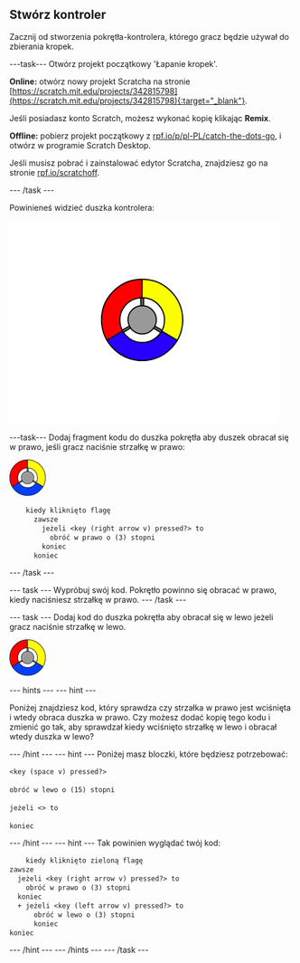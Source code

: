 ## Stwórz kontroler

Zacznij od stworzenia pokrętła-kontrolera, którego gracz będzie używał do zbierania kropek.

---task--- Otwórz projekt początkowy 'Łapanie kropek'.

**Online:** otwórz nowy projekt Scratcha na stronie [https://scratch.mit.edu/projects/342815798](https://scratch.mit.edu/projects/342815798){:target="_blank"}.

Jeśli posiadasz konto Scratch, możesz wykonać kopię klikając **Remix**.

**Offline:** pobierz projekt początkowy z [rpf.io/p/pl-PL/catch-the-dots-go](http://rpf.io/p/pl-PL/catch-the-dots-go), i otwórz w programie Scratch Desktop.

Jeśli musisz pobrać i zainstalować edytor Scratcha, znajdziesz go na stronie [rpf.io/scratchoff](http://rpf.io/scratchoff).

--- /task ---

Powinieneś widzieć duszka kontrolera:

![zrzut ekranu](images/dots-controller.png)

---task--- Dodaj fragment kodu do duszka pokrętła aby duszek obracał się w prawo, jeśli gracz naciśnie strzałkę w prawo:

![Duszek pokrętła](images/controller-sprite.png)

```blocks3
    kiedy kliknięto flagę
      zawsze
        jeżeli <key (right arrow v) pressed?> to
          obróć w prawo o (3) stopni
        koniec
      koniec
```

--- /task ---

--- task --- Wypróbuj swój kod. Pokrętło powinno się obracać w prawo, kiedy naciśniesz strzałkę w prawo. --- /task ---

--- task --- Dodaj kod do duszka pokrętła aby obracał się w lewo jeżeli gracz naciśnie strzałkę w lewo.

![Duszek pokrętła](images/controller-sprite.png)

--- hints ---
 --- hint ---

Poniżej znajdziesz kod, który sprawdza czy strzałka w prawo jest wciśnięta i wtedy obraca duszka w prawo. Czy możesz dodać kopię tego kodu i zmienić go tak, aby sprawdzał kiedy wciśnięto strzałkę w lewo i obracał wtedy duszka w lewo?

--- /hint --- --- hint --- Poniżej masz bloczki, które będziesz potrzebować:

```blocks3
<key (space v) pressed?>

obróć w lewo o (15) stopni

jeżeli <> to

koniec
```

--- /hint --- --- hint --- Tak powinien wyglądać twój kod:

```blocks3
    kiedy kliknięto zieloną flagę
zawsze 
  jeżeli <key (right arrow v) pressed?> to 
    obróć w prawo o (3) stopni
  koniec
  + jeżeli <key (left arrow v) pressed?> to 
      obróć w lewo o (3) stopni
      koniec
koniec
```

--- /hint --- --- /hints --- --- /task ---
